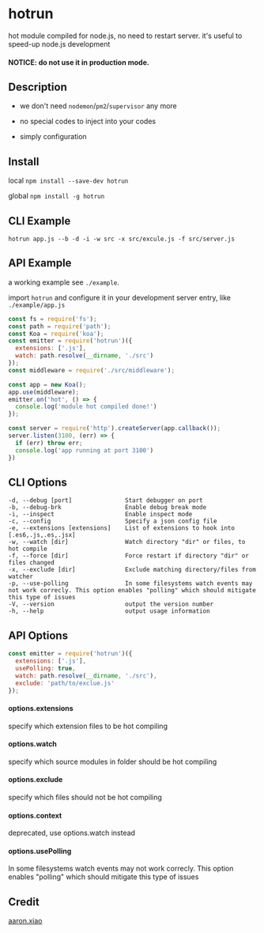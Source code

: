 # hotrun
hot module compiled for node.js, no need to restart server. it's useful to speed-up node.js development

#### NOTICE: do not use it in production mode.

## Description

- we don't need `nodemon`/`pm2`/`supervisor` any more

- no special codes to inject into your codes

- simply configuration

## Install
local
`npm install --save-dev hotrun`

global
`npm install -g hotrun`

## CLI Example

`hotrun app.js --b -d -i -w src -x src/excule.js -f src/server.js`

## API Example
a working example see `./example`.

import `hotrun` and configure it in your development server entry, like `./example/app.js`
```JavaScript
const fs = require('fs');
const path = require('path');
const Koa = require('koa');
const emitter = require('hotrun')({
  extensions: ['.js'],
  watch: path.resolve(__dirname, './src')
});
const middleware = require('./src/middleware');

const app = new Koa();
app.use(middleware);
emitter.on('hot', () => {
  console.log('module hot compiled done!')
});

const server = require('http').createServer(app.callback());
server.listen(3100, (err) => {
  if (err) throw err;
  console.log('app running at port 3100')
})
```

## CLI Options
```
-d, --debug [port]               Start debugger on port
-b, --debug-brk                  Enable debug break mode
-i, --inspect                    Enable inspect mode
-c, --config                     Specify a json config file
-e, --extensions [extensions]    List of extensions to hook into [.es6,.js,.es,.jsx]
-w, --watch [dir]                Watch directory "dir" or files, to hot compile
-f, --force [dir]                Force restart if directory "dir" or files changed
-x, --exclude [dir]              Exclude matching directory/files from watcher
-p, --use-polling                In some filesystems watch events may not work correcly. This option enables "polling" which should mitigate this type of issues
-V, --version                    output the version number
-h, --help                       output usage information
```

## API Options
```JavaScript
const emitter = require('hotrun')({
  extensions: ['.js'],
  usePolling: true,
  watch: path.resolve(__dirname, './src'),
  exclude: 'path/to/exclue.js'
});
```
#### options.extensions
specify which extension files to be hot compiling

#### options.watch
specify which source modules in folder should be hot compiling

#### options.exclude
specify which files should not be hot compiling

#### options.context
deprecated, use options.watch instead

#### options.usePolling
In some filesystems watch events may not work correcly. This option enables "polling" which should mitigate this type of issues

## Credit
[aaron.xiao](http://veryos.com)
